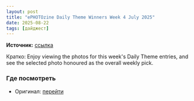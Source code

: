 ```yaml
---
layout: post
title: "ePHOTOzine Daily Theme Winners Week 4 July 2025"
date: 2025-08-22
tags: [дайджест]
---
```


**Источник:** [ссылка](https://www.ephotozine.com/article/ephotozine-daily-theme-winners-week-4-july-2025-37264)

Кратко: Enjoy viewing the photos for this week's Daily Theme entries, and see the selected photo honoured as the overall weekly pick.

### Где посмотреть
- Оригинал: [перейти]({link})
